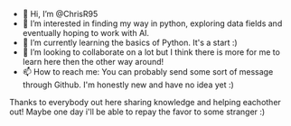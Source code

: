 - 👋 Hi, I’m @ChrisR95
- 👀 I’m interested in finding my way in python, exploring data fields and eventually hoping to work with AI.
- 🌱 I’m currently learning the basics of Python. It's a start :) 
- 💞️ I’m looking to collaborate on a lot but I think there is more for me to learn here then the other way around!
- 📫 How to reach me: You can probably send some sort of message through Github. I'm honestly new and have no idea yet :) 

Thanks to everybody out here sharing knowledge and helping eachother out! Maybe one day i'll be able to repay the favor to some stranger :) 

<!---
ChrisR95/ChrisR95 is a ✨ special ✨ repository because its `README.md` (this file) appears on your GitHub profile.
You can click the Preview link to take a look at your changes.
--->
